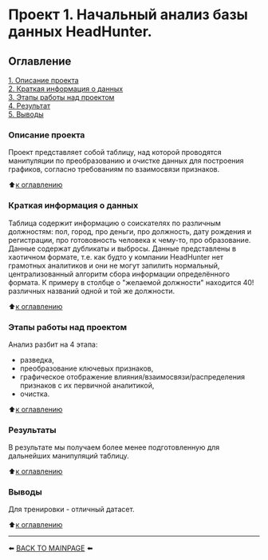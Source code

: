 # Проект 1. Начальный анализ базы данных HeadHunter.

## Оглавление  
[1. Описание проекта](#Описание-проекта)  
[2. Краткая информация о данных](#Краткая-информация-о-данных)  
[3. Этапы работы над проектом](#Этапы-работы-над-проектом)  
[4. Результат](#Результат)    
[5. Выводы](#Выводы) 

### Описание проекта    
Проект представляет собой таблицу, над которой проводятся манипуляции по преобразованию и очистке данных для построения графиков, согласно требованиям по взаимосвязи признаков.

:arrow_up:[к оглавлению](#Оглавление)

### Краткая информация о данных
Таблица содержит информацию о соискателях по различным должностям: пол, город, про деньги, про должность, дату рождения и регистрации, про готововность человека к чему-то, про образование. Данные содержат дубликаты и выбросы. Данные представлены в хаотичном формате, т.е. как будто у компании HeadHunter нет грамотных аналитиков и они не могут запилить нормальный, централизованный алгоритм сбора информации определённого формата. К примеру в столбце о "желаемой должности" находится 40! различных названий одной и той же должности. 
  
:arrow_up:[к оглавлению](#Оглавление)

### Этапы работы над проектом  
Анализ разбит на 4 этапа: 
- разведка, 
- преобразование ключевых признаков, 
- графическое отображение влияния/взаимосвязи/распределения признаков с их первичной аналитикой, 
- очистка.

:arrow_up:[к оглавлению](#Оглавление)

### Результаты 
В результате мы получаем более менее подготовленную для дальнейших манипуляций таблицу. 

:arrow_up:[к оглавлению](#Оглавление)

### Выводы  
Для тренировки - отличный датасет.

:arrow_up:[к оглавлению](#Оглавление)

---

⬅️ [BACK TO MAINPAGE](https://github.com/Akialema) ⬅️